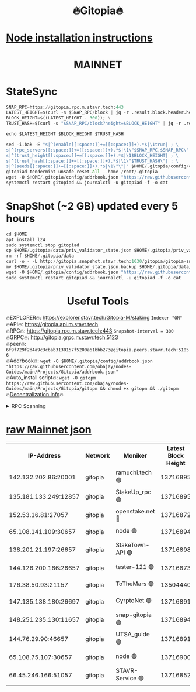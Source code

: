<h1 align="center"> 🔥Gitopia🔥</h1>

[Node installation instructions](https://github.com/obajay/nodes-Guides/tree/main/Projects/Gitopia)
=

<h1 align="center"> MAINNET</h1>

# StateSync
```python
SNAP_RPC=https://gitopia.rpc.m.stavr.tech:443
LATEST_HEIGHT=$(curl -s $SNAP_RPC/block | jq -r .result.block.header.height); \
BLOCK_HEIGHT=$((LATEST_HEIGHT - 300)); \
TRUST_HASH=$(curl -s "$SNAP_RPC/block?height=$BLOCK_HEIGHT" | jq -r .result.block_id.hash)

echo $LATEST_HEIGHT $BLOCK_HEIGHT $TRUST_HASH

sed -i.bak -E "s|^(enable[[:space:]]+=[[:space:]]+).*$|\1true| ; \
s|^(rpc_servers[[:space:]]+=[[:space:]]+).*$|\1\"$SNAP_RPC,$SNAP_RPC\"| ; \
s|^(trust_height[[:space:]]+=[[:space:]]+).*$|\1$BLOCK_HEIGHT| ; \
s|^(trust_hash[[:space:]]+=[[:space:]]+).*$|\1\"$TRUST_HASH\"| ; \
s|^(seeds[[:space:]]+=[[:space:]]+).*$|\1\"\"|" $HOME/.gitopia/config/config.toml
gitopiad tendermint unsafe-reset-all --home /root/.gitopia
wget -O $HOME/.gitopia/config/addrbook.json "https://raw.githubusercontent.com/obajay/nodes-Guides/main/Projects/Gitopia/addrbook.json"
systemctl restart gitopiad && journalctl -u gitopiad -f -o cat
```
# SnapShot (~2 GB) updated every 5 hours
```python
cd $HOME
apt install lz4
sudo systemctl stop gitopiad
cp $HOME/.gitopia/data/priv_validator_state.json $HOME/.gitopia/priv_validator_state.json.backup
rm -rf $HOME/.gitopia/data
curl -o - -L http://gitopia.snapshot.stavr.tech:1030/gitopia/gitopia-snap.tar.lz4 | lz4 -c -d - | tar -x -C $HOME/.gitopia --strip-components 2
mv $HOME/.gitopia/priv_validator_state.json.backup $HOME/.gitopia/data/priv_validator_state.json
wget -O $HOME/.gitopia/config/addrbook.json "https://raw.githubusercontent.com/obajay/nodes-Guides/main/Projects/Gitopia/addrbook.json"
sudo systemctl restart gitopiad && journalctl -u gitopiad -f -o cat
```
 <h1 align="center"> Useful Tools</h1>

🔥EXPLORER🔥:      https://explorer.stavr.tech/Gitopia-M/staking  `Indexer "ON"` \
🔥API🔥: 			 		 https://gitopia.api.m.stavr.tech \
🔥RPC🔥:           https://gitopia.rpc.m.stavr.tech:443              `Snapshot-interval = 300` \
🔥GRPC🔥:          http://gitopia.grpc.m.stavr.tech:5123 \
🔥peer🔥:					 `6f9f729f2d4a9c3cbab3130157f5200a61bbb273@gitopia.peers.stavr.tech:51056` \
🔥Addrbook🔥:    ```wget -O $HOME/.gitopia/config/addrbook.json "https://raw.githubusercontent.com/obajay/nodes-Guides/main/Projects/Gitopia/addrbook.json"``` \
🔥Auto_install script🔥: ```wget -O gitopm https://raw.githubusercontent.com/obajay/nodes-Guides/main/Projects/Gitopia/gitopm && chmod +x gitopm && ./gitopm``` \
🔥[Decentralization Info](https://github.com/obajay/StateSync-snapshots/tree/main/Projects/Gitopia/Decentralization)🔥

<details>
<summary>RPC Scanning</summary>

<h2 align="center"> We scan nodes in real time every 4 hours. And we provide the final result of RPC endpoints.
We cannot influence the operation of these nodes in any way. </h2>


```python
If Voting Power is higher than 0 --> then the Node is a validator of the network and may be subject to attack and be a potential threat to the chain.
```
```python
We marked such validators with a red symbol
```

</details>

[raw Mainnet json](https://rpc-check.gitopm.stavr.tech/gitopm/rpc-gitopm-result.json)
=

<table><tr><th>IP-Address</th><th>Network</th><th>Moniker</th><th>Latest Block Height</th><th>Earliest Block Height</th><th>Catching Up</th><th>Tx Index</th><th>Voting Power</th><th>Scan Time</th></tr><tr><td>142.132.202.86:20001</td><td>gitopia</td><td>ramuchi.tech 🟢</td><td>13716895</td><td>6548337</td><td>False</td><td>on</td><td>0</td><td>2024-02-12T16:26:58.938999453UTC</td></tr><tr><td>135.181.133.249:12857</td><td>gitopia</td><td>StakeUp_rpc 🟢</td><td>13716895</td><td>8010001</td><td>False</td><td>on</td><td>0</td><td>2024-02-12T16:26:59.292311211UTC</td></tr><tr><td>152.53.16.81:27057</td><td>gitopia</td><td>openstake.net 🔴</td><td>13716872</td><td>10455001</td><td>False</td><td>off</td><td>43318</td><td>2024-02-12T16:26:21.901473425UTC</td></tr><tr><td>65.108.141.109:30657</td><td>gitopia</td><td>node 🟢</td><td>13716894</td><td>12299845</td><td>False</td><td>on</td><td>0</td><td>2024-02-12T16:26:56.350192692UTC</td></tr><tr><td>138.201.21.197:26657</td><td>gitopia</td><td>StakeTown-API 🟢</td><td>13716898</td><td>12733501</td><td>False</td><td>on</td><td>0</td><td>2024-02-12T16:27:03.689263588UTC</td></tr><tr><td>144.126.200.166:26657</td><td>gitopia</td><td>tester-121 🟢</td><td>13716873</td><td>12832814</td><td>False</td><td>off</td><td>0</td><td>2024-02-12T16:26:24.291698390UTC</td></tr><tr><td>176.38.50.93:21157</td><td>gitopia</td><td>ToTheMars 🟢</td><td>13504440</td><td>12883228</td><td>False</td><td>on</td><td>0</td><td>2024-02-12T16:26:25.954298802UTC</td></tr><tr><td>147.135.138.180:26697</td><td>gitopia</td><td>CyrptoNet 🟢</td><td>13716891</td><td>12883228</td><td>False</td><td>off</td><td>0</td><td>2024-02-12T16:26:51.815116710UTC</td></tr><tr><td>148.251.235.130:11657</td><td>gitopia</td><td>snap-gitopia 🟢</td><td>13716894</td><td>12908001</td><td>False</td><td>on</td><td>0</td><td>2024-02-12T16:26:56.583406534UTC</td></tr><tr><td>144.76.29.90:46657</td><td>gitopia</td><td>UTSA_guide 🟢</td><td>13716891</td><td>13035301</td><td>False</td><td>on</td><td>0</td><td>2024-02-12T16:26:51.520726427UTC</td></tr><tr><td>65.108.75.107:30657</td><td>gitopia</td><td>node 🟢</td><td>13716900</td><td>13189502</td><td>False</td><td>on</td><td>0</td><td>2024-02-12T16:27:10.201791684UTC</td></tr><tr><td>66.45.246.166:51057</td><td>gitopia</td><td>STAVR-Service 🟢</td><td>13716852</td><td>13710001</td><td>False</td><td>on</td><td>0</td><td>2024-02-12T16:26:40.996438237UTC</td></tr></table>
